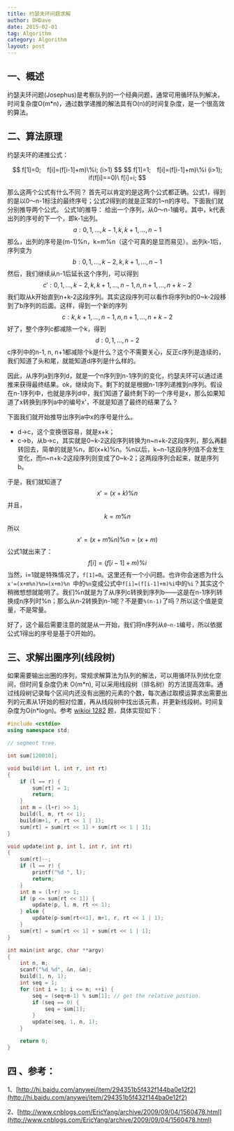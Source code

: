 ```yaml
---
title: 约瑟夫环问题求解
author: DHDave
date: 2015-02-01
tag: Algorithm
category: Algorithm
layout: post
---
```


## 一、概述

约瑟夫环问题(Josephus)是考察队列的一个经典问题，通常可用循环队列解决，时间复杂度O(m\*n)，通过数学递推的解法具有O(n)的时间复杂度，是一个很高效的算法。

## 二、算法原理

约瑟夫环的递推公式：

<!--more-->

<center>
$$ f[1]=0;　f[i]=(f[i-1]+m)\%i; (i>1) $$
$$ f[1]=1;　f[i]=(f[i-1]+m)\%i  (i>1);   if(f[i]==0)\ f[i]=i; $$
</center>

那么这两个公式有什么不同？
首先可以肯定的是这两个公式都正确。公式1，得到的是以0～n-1标注的最终序号；公式2得到的就是正常的1~n的序号。下面我们就分别推导两个公式。
公式1的推导：
给出一个序列，从0～n-1编号。其中，k代表出列的序号的下一个，即k-1出列。
$$ a: 0, 1, …, k-1, k, k+1, …, n-1 $$
那么，出列的序号是(m-1)%n，k=m%n（这个可真的是显而易见）。出列k-1后，序列变为
$$ b: 0, 1, …, k-2, k, k+1, …, n-1 $$
然后，我们继续从n-1后延长这个序列，可以得到
$$ c': 0, 1, …, k-2, k, k+1, …, n-1, n, n+1, …, n+k-2 $$
我们取从k开始直到n+k-2这段序列。其实这段序列可以看作将序列b的0~k-2段移到了b序列的后面。这样，得到一个新的序列
$$ c: k, k+1, …, n-1, n, n+1, …, n+k-2 $$
好了，整个序列c都减除一个k，得到
$$ d: 0, 1, …, n-2 $$
c序列中的n-1, n, n+1都减除个k是什么？这个不需要关心，反正c序列是连续的，我们知道了头和尾，就能知道d序列是什么样的。

因此，从序列a到序列d，就是一个n序列到n-1序列的变化，约瑟夫环可以通过递推来获得最终结果。ok，继续向下。剩下的就是根据n-1序列递推到n序列。假设在n-1序列中，也就是序列d中，我们知道了最终剩下的一个序号是x，那么如果知道了x转换到序列a中的编号x'，不就是知道了最终的结果了么？

下面我们就开始推导出序列a中x的序号是什么。

+ d->c，这个变换很容易，就是x+k；
+ c->b，从b->c，其实就是0~k-2这段序列转换为n~n+k-2这段序列，那么再翻转回去，简单的就是%n，即(x+k)%n。%n以后，k~n-1这段序列值不会发生变化，而n~n+k-2这段序列则变成了0~k-2；这两段序列合起来，就是序列b。

于是，我们就知道了 $$ x'=(x+k)\%n $$并且，$$ k=m\%n $$所以$$ x'=(x+m\%n)\%n=(x+m)%n $$公式1就出来了：$$ f[i]=(f[i-1]+m)\%i $$当然，i=1就是特殊情况了，`f[1]=0`。这里还有一个小问题。也许你会迷惑为什么`x'=(x+m%n)%n=(x+m)%n `中的`%n`变成公式中`f[i]=(f[i-1]+m)%i`中的`%i`？其实这个稍微想想就能明了。我们%n就是为了从序列c转换到序列b——这是在n-1序列转换成n序列时%n；那么从n-2转换到n-1呢？不是要`%(n-1)`了吗？所以这个值是变量，不是常量。

好了，这个最后需要注意的就是从一开始，我们将n序列从`0~n-1`编号，所以依据公式1得出的序号是基于0开始的。

## 三、求解出圈序列(线段树)

如果需要输出出圈的序列，常规求解算法为队列的解法，可以用循环队列优化空间，但时间复杂度仍未 O(m\*n), 可以采用线段树（排名树）的方法提高效率。通过线段树记录每个区间内还没有出圈的元素的个数，每次通过取模运算求出需要出列的元素从1开始的相对位置，再从线段树中找出该元素，并更新线段树。时间复杂度为O(n\*logn)。参考 [wikioi 1282](http://codevs.cn/problem/1282/ "wikioi 1282") 题，具体实现如下：

```cpp
#include <cstdio>
using namespace std;

// segment tree.

int sum[120010];

void build(int l, int r, int rt)
{
    if (l == r) {
        sum[rt] = 1;
        return;
    }
    int m = (l+r) >> 1;
    build(l, m, rt << 1);
    build(m+1, r, rt << 1 | 1);
    sum[rt] = sum[rt << 1] + sum[rt << 1 | 1];
}

void update(int p, int l, int r, int rt)
{
    sum[rt]--;
    if (l == r) {
        printf("%d ", l);
        return;
    }
    int m = (l+r) >> 1;
    if (p <= sum[rt << 1]) {
        update(p, l, m, rt << 1);
    } else {
        update(p-sum[rt<<1], m+1, r, rt << 1 | 1);
    }
    sum[rt] = sum[rt << 1] + sum[rt << 1 | 1];
}

int main(int argc, char **argv)
{
    int n, m;
    scanf("%d %d", &n, &m);
    build(1, n, 1);
    int seq = 1;
    for (int i = 1; i <= n; ++i) {
        seq = (seq+m-1) % sum[1]; // get the relative postion.
        if (seq == 0) {
            seq = sum[1];
        }
        update(seq, 1, n, 1);
    }

    return 0;
}
```

## 四 、参考：

1、[http://hi.baidu.com/anywei/item/294351b5f432f144ba0e12f2](http://hi.baidu.com/anywei/item/294351b5f432f144ba0e12f2)

2、[http://www.cnblogs.com/EricYang/archive/2009/09/04/1560478.html](http://www.cnblogs.com/EricYang/archive/2009/09/04/1560478.html)
